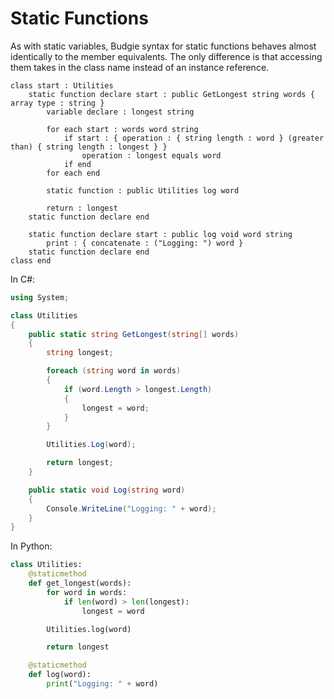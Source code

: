 # Static Functions

As with static variables, Budgie syntax for static functions behaves almost identically to the member equivalents.
The only difference is that accessing them takes in the class name instead of an instance reference.

```budgie
class start : Utilities
    static function declare start : public GetLongest string words { array type : string }
        variable declare : longest string

        for each start : words word string
            if start : { operation : { string length : word } (greater than) { string length : longest } }
                operation : longest equals word
            if end
        for each end

        static function : public Utilities log word

        return : longest
    static function declare end

    static function declare start : public log void word string
        print : { concatenate : ("Logging: ") word }
    static function declare end
class end
```

In C#:

```csharp
using System;

class Utilities
{
    public static string GetLongest(string[] words)
    {
        string longest;

        foreach (string word in words)
        {
            if (word.Length > longest.Length)
            {
                longest = word;
            }
        }

        Utilities.Log(word);

        return longest;
    }

    public static void Log(string word)
    {
        Console.WriteLine("Logging: " + word);
    }
}
```

In Python:

```python
class Utilities:
    @staticmethod
    def get_longest(words):
        for word in words:
            if len(word) > len(longest):
                longest = word

        Utilities.log(word)

        return longest

    @staticmethod
    def log(word):
        print("Logging: " + word)
```
